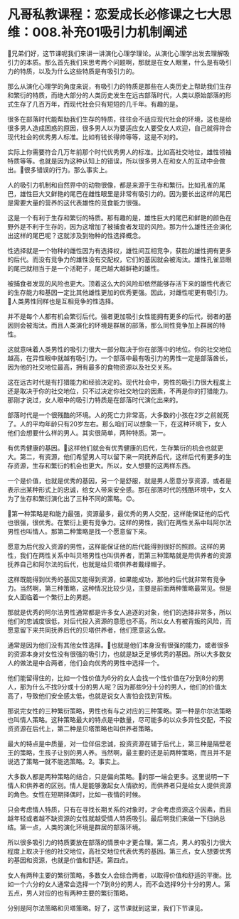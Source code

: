 # 凡哥私教课程：恋爱成长必修课之七大思维：008.补充01吸引力机制阐述

🎼兄弟们好，这节课呢我们来讲一讲演化心理学理论。从演化心理学出发去理解吸引力的本质。那么首先我们来思考两个问题啊，那就是在女人眼里，什么是有吸引力的特质，以及为什么这些特质是有吸引力的。

那么从演化心理学的角度来说，有吸引力的特质是那些在人类历史上帮助我们生存和繁衍的特质，而绝大部分的人类历史发生在远古部落时代，人类以原始部落的形式生存了几百万年，而现代社会只有短短的几千年。有趣的是。

很多在部落时代能帮助我们生存的特质，往往会不适应现代社会的环境，这也是给很多男人造成困惑的原因，很多男人以为要适应女人要受女人欢迎，自己就得符合现代社会的优秀男人标准。比如有钱长得帅等等，这是不对的。

实际上你需要符合几万年前那个时代优秀男人的标准。比如高社交地位，雄性领袖特质等等。也就是因为这种认知上的错误，所以很多男人在和女人的互动中会做出。🎼很多错误的行为。那么事实上。

人的吸引力机制和自然界中的动物很像，都是来源于生存和繁衍。比如孔雀的尾巴，雄性巨大又鲜艳的尾巴在雌性眼里是非常有吸引力的。因为要长出这样的尾巴是需要大量的营养的这代表雄性的觅食能力很强。

这是一个有利于生存和繁衍的特质。那有趣的是，雄性巨大的尾巴和鲜艳的颜色在野外是不利于生存的，因为这增加了被捕食者发现的风险。那为什么雄性还会演化出这样的尾巴呢？这就涉及到物种的性选择概念。

性选择就是一个物种的雌性因为有选择权，雄性间互相竞争，获胜的雄性拥有更多的后代。而没有竞争力的雄性没有交配权，它们的基因就会被淘汰。雄性孔雀显眼的尾巴就相当于是一个活靶子，尾巴越大越鲜艳的雄性。

被捕食者发现的风险也更大。顶着这么大的风险却依然能够存活下来的雄性代表它的生存能力和基因一定比其他雄性更加的优秀更强。因此，对雌性呢更有吸引力。🎼人类男性同样也是互相竞争的性选择。

并不是每个人都有机会繁衍后代。强者更加吸引女性能拥有更多的后代，弱者的基因则会被淘汰。而且人类演化的环境是群居的部落，那么同性竞争加上群居的特性。

这就意味着人类男性的吸引力很大一部分取决于你在部落中的地位。你的社交地位越高，在异性眼中就越有吸引力。一个部落中最有吸引力的男性一定是部落酋长，因为他的社交地位最高，拥有最多的食物资源以及社交关系。

这在远古时代是有打猎能力和经验决定的。现代社会中，男性的吸引力很大程度上还是取决于你的社交地位，只不过决定你社交地位的因素，不再是你的打猎能力。那刚才说过，女人眼中的吸引力特质是在部落时代演化出来的。

部落时代是一个很残酷的环境。人的死亡力非常高，大多数的小孩在2岁之前就死了。人的平均年龄只有20岁左右。那么咱们可以想象一下，在这种环境下，女人他们会想要什么样的男人。其实很简单，两种特质。第一。

有优秀健康的基因。🎼这样他们就会有优秀健康的后代，生存繁衍的机会也就更大。第二，有资源，他们希望男人可以留下来一同抚养后代，这样后代有更多的生存资源，生存和繁衍的机会也更大。所以，女人想要的这两样东西。

一个是价值，也就是优秀的基因，另一个是舒服，就是男人愿意分享资源，或者是表示出某种形式上的忠诚，给女人带来安全感。那在部落时代的残酷环境中，女人为了生存和繁衍演化出了三种不同的策略。😊。

🎼第一种策略是和能力最强，资源最多，最优秀的男人交配，这样能保证他的后代也很强，很优秀。在繁衍上更有竞争力。这样的男性，我们在两性关系中叫阿尔法男性也叫情人。那第二种策略是找一个愿意留下来。

愿意为后代投入资源的男性，这样能保证他的后代能得到很好的照顾。这样的男性，我们在两性关系中叫贝塔男性也叫供养者，而第三种策略就是用供养者的资源抚养自己和阿尔法的后代，也就是给贝塔供养者戴绿帽子。

这样既能得到优秀的基因又能得到资源，如果能成功，那他的后代就非常有竞争力。当然啊，第三种策略，这种情况比较少见，主要是前面两种策略最常见。但是女人面临着一个繁衍上的男题。

那就是优秀的阿尔法男性通常都是许多女人追逐的对象，他们的选择非常多，所以他们的忠诚度很低，对后代投入资源的意愿也不高，所以女人有被背叛的风险，而愿意留下来共同抚养后代的贝塔供养者，他们愿意这么做。

通常是因为他们没有其他女性选择。🎼也就是他们本身没有很强的能力，或者很多的资源本身对女性没有很强的吸引力，也就是缺乏足够优秀的基因。所以大多数女人的做法是中合两者，他们会向优秀的男性中选择一个。

他们能留得住的，比如一个性价值为6分的女人会找一个性价值在7分到8分的男人，那为什么不找9分或十分的男人呢？因为那些9分十分的男人，他们的价值太高了，导致他们安全感太低，也就是说女人害怕会找到背叛。

那说完女性的三种繁衍策略，男性也有与之对应的三种策略。第一种是尔尔法策略也叫情人策略。这种策略最大的特点是中数量，尽可能多的以众多异性交配，不投资资源在后代上，第二种是贝塔策略也叫供养者策略。

最大的特点是中质量，对一位伴侣忠诚，投资资源在辅于后代上，第三种是隔壁老王的策略，生孩子让别的男人养。当然啊，最主要的还是前两种策略，而且并不是说选了策略一就不能选策略。2。事实上。

大多数人都是两种策略的结合，只是偏向策略。🎼的那一端会更多。这里说明一下情人和供养者的区别。情人是能够激起女人情欲的，而供养者只是给女人提供资源的角色。女性在短期择偶时，比如一夜情的时候。

只会考虑情人特质，只有在寻找长期关系的对象时，才会考虑资源这个因素，而且越年轻或者越不缺资源的女性就越受情人特质吸引。最后啊我们来做一下归纳总结。第一点，人类的演化环境是群居的部落环境。

所以很多吸引力的特质要放在部落的情景中才更合理。第二点，男人的吸引力很大程度上取决于他的社交地位，高社交地位代表优秀的基因。第三点，女人想要优秀的基因和资源，也就是价值和舒适。第四点。

女人有两种主要的繁衍策略，多数女人会综合两者，以取得价值和舒适的平衡。比如一个六分的女人通常会选择一个7到8分的男人，而不会选择9分十分的男人。第五点，男人对应的也有两种主要的繁衍策略。

分别是阿尔法策略和贝塔策略。好了，这节课就到这里，我们下节课见。